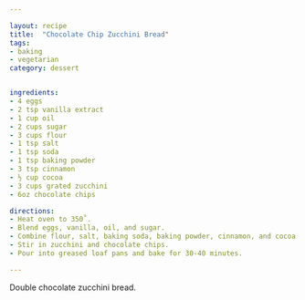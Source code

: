 ```yaml
---

layout: recipe
title:  "Chocolate Chip Zucchini Bread"
tags: 
- baking
- vegetarian
category: dessert


ingredients:
- 4 eggs
- 2 tsp vanilla extract
- 1 cup oil
- 2 cups sugar
- 3 cups flour
- 1 tsp salt
- 1 tsp soda
- 1 tsp baking powder
- 3 tsp cinnamon
- ½ cup cocoa
- 3 cups grated zucchini
- 6oz chocolate chips

directions:
- Heat oven to 350˚. 
- Blend eggs, vanilla, oil, and sugar. 
- Combine flour, salt, baking soda, baking powder, cinnamon, and cocoa and add to wet ingredients. 
- Stir in zucchini and chocolate chips. 
- Pour into greased loaf pans and bake for 30-40 minutes.

---
```


Double chocolate zucchini bread.